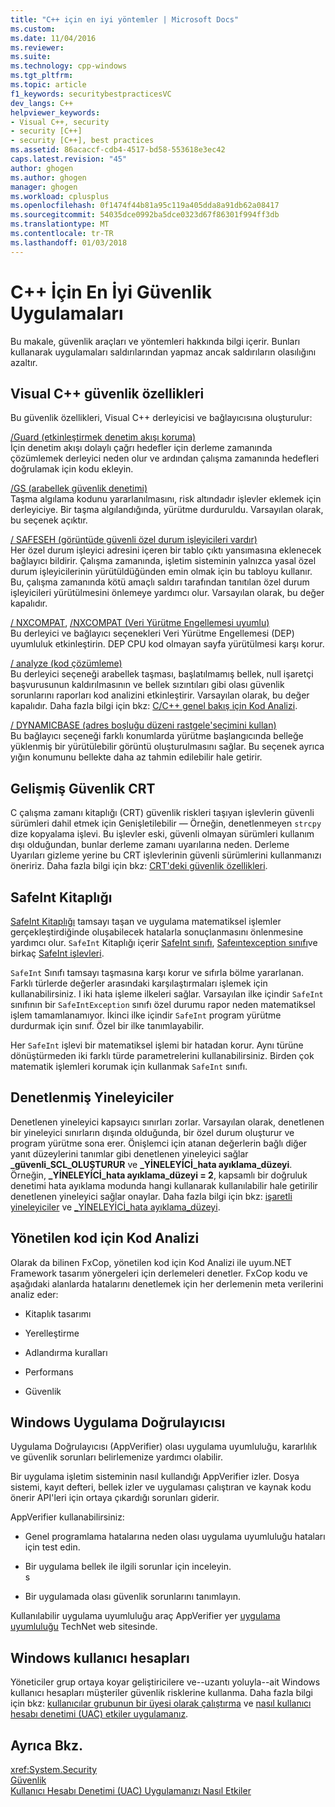 ```yaml
---
title: "C++ için en iyi yöntemler | Microsoft Docs"
ms.custom: 
ms.date: 11/04/2016
ms.reviewer: 
ms.suite: 
ms.technology: cpp-windows
ms.tgt_pltfrm: 
ms.topic: article
f1_keywords: securitybestpracticesVC
dev_langs: C++
helpviewer_keywords:
- Visual C++, security
- security [C++]
- security [C++], best practices
ms.assetid: 86acaccf-cdb4-4517-bd58-553618e3ec42
caps.latest.revision: "45"
author: ghogen
ms.author: ghogen
manager: ghogen
ms.workload: cplusplus
ms.openlocfilehash: 0f1474f44b81a95c119a405dda8a91db62a08417
ms.sourcegitcommit: 54035dce0992ba5dce0323d67f86301f994ff3db
ms.translationtype: MT
ms.contentlocale: tr-TR
ms.lasthandoff: 01/03/2018
---
```

# <a name="security-best-practices-for-c"></a>C++ İçin En İyi Güvenlik Uygulamaları
Bu makale, güvenlik araçları ve yöntemleri hakkında bilgi içerir. Bunları kullanarak uygulamaları saldırılarından yapmaz ancak saldırıların olasılığını azaltır.  
  
## <a name="visual-c-security-features"></a>Visual C++ güvenlik özellikleri  
 Bu güvenlik özellikleri, Visual C++ derleyicisi ve bağlayıcısına oluşturulur:  
  
 [/Guard (etkinleştirmek denetim akışı koruma)](../build/reference/guard-enable-control-flow-guard.md)  
 İçin denetim akışı dolaylı çağrı hedefler için derleme zamanında çözümlemek derleyici neden olur ve ardından çalışma zamanında hedefleri doğrulamak için kodu ekleyin.  
  
 [/GS (arabellek güvenlik denetimi)](../build/reference/gs-buffer-security-check.md)  
 Taşma algılama kodunu yararlanılmasını, risk altındadır işlevler eklemek için derleyiciye. Bir taşma algılandığında, yürütme durduruldu. Varsayılan olarak, bu seçenek açıktır.  
  
 [/ SAFESEH (görüntüde güvenli özel durum işleyicileri vardır)](../build/reference/safeseh-image-has-safe-exception-handlers.md)  
 Her özel durum işleyici adresini içeren bir tablo çıktı yansımasına eklenecek bağlayıcı bildirir. Çalışma zamanında, işletim sisteminin yalnızca yasal özel durum işleyicilerinin yürütüldüğünden emin olmak için bu tabloyu kullanır. Bu, çalışma zamanında kötü amaçlı saldırı tarafından tanıtılan özel durum işleyicileri yürütülmesini önlemeye yardımcı olur. Varsayılan olarak, bu değer kapalıdır.  
  
 [/ NXCOMPAT](../build/reference/nxcompat.md), [/NXCOMPAT (Veri Yürütme Engellemesi uyumlu)](../build/reference/nxcompat-compatible-with-data-execution-prevention.md)  
 Bu derleyici ve bağlayıcı seçenekleri Veri Yürütme Engellemesi (DEP) uyumluluk etkinleştirin. DEP CPU kod olmayan sayfa yürütülmesi karşı korur.  
  
 [/ analyze (kod çözümleme)](../build/reference/analyze-code-analysis.md)  
 Bu derleyici seçeneği arabellek taşması, başlatılmamış bellek, null işaretçi başvurusunun kaldırılmasının ve bellek sızıntıları gibi olası güvenlik sorunlarını raporları kod analizini etkinleştirir. Varsayılan olarak, bu değer kapalıdır. Daha fazla bilgi için bkz: [C/C++ genel bakış için Kod Analizi](/visualstudio/code-quality/code-analysis-for-c-cpp-overview).  
  
 [/ DYNAMICBASE (adres boşluğu düzeni rastgele'seçimini kullan)](../build/reference/dynamicbase-use-address-space-layout-randomization.md)  
 Bu bağlayıcı seçeneği farklı konumlarda yürütme başlangıcında belleğe yüklenmiş bir yürütülebilir görüntü oluşturulmasını sağlar. Bu seçenek ayrıca yığın konumunu bellekte daha az tahmin edilebilir hale getirir.  
  
## <a name="security-enhanced-crt"></a>Gelişmiş Güvenlik CRT  
 C çalışma zamanı kitaplığı (CRT) güvenlik riskleri taşıyan işlevlerin güvenli sürümleri dahil etmek için Genişletilebilir — Örneğin, denetlenmeyen `strcpy` dize kopyalama işlevi. Bu işlevler eski, güvenli olmayan sürümleri kullanım dışı olduğundan, bunlar derleme zamanı uyarılarına neden. Derleme Uyarıları gizleme yerine bu CRT işlevlerinin güvenli sürümlerini kullanmanızı öneririz. Daha fazla bilgi için bkz: [CRT'deki güvenlik özellikleri](../c-runtime-library/security-features-in-the-crt.md).  
  
## <a name="safeint-library"></a>SafeInt Kitaplığı  
 [SafeInt Kitaplığı](../windows/safeint-library.md) tamsayı taşan ve uygulama matematiksel işlemler gerçekleştirdiğinde oluşabilecek hatalarla sonuçlanmasını önlenmesine yardımcı olur. `SafeInt` Kitaplığı içerir [SafeInt sınıfı](../windows/safeint-class.md), [Safeıntexception sınıfı](../windows/safeintexception-class.md)ve birkaç [SafeInt işlevleri](../windows/safeint-functions.md).  
  
 `SafeInt` Sınıfı tamsayı taşmasına karşı korur ve sıfırla bölme yararlanan. Farklı türlerde değerler arasındaki karşılaştırmaları işlemek için kullanabilirsiniz. I iki hata işleme ilkeleri sağlar. Varsayılan ilke içindir `SafeInt` sınıfının bir `SafeIntException` sınıfı özel durumu rapor neden matematiksel işlem tamamlanamıyor. İkinci ilke içindir `SafeInt` program yürütme durdurmak için sınıf. Özel bir ilke tanımlayabilir.  
  
 Her `SafeInt` işlevi bir matematiksel işlemi bir hatadan korur. Aynı türüne dönüştürmeden iki farklı türde parametrelerini kullanabilirsiniz. Birden çok matematik işlemleri korumak için kullanmak `SafeInt` sınıfı.  
  
## <a name="checked-iterators"></a>Denetlenmiş Yineleyiciler  
 Denetlenen yineleyici kapsayıcı sınırları zorlar. Varsayılan olarak, denetlenen bir yineleyici sınırların dışında olduğunda, bir özel durum oluşturur ve program yürütme sona erer. Önişlemci için atanan değerlerin bağlı diğer yanıt düzeylerini tanımlar gibi denetlenen yineleyici sağlar  **\_güvenli\_SCL\_OLUŞTURUR** ve  **\_YİNELEYİCİ\_hata ayıklama\_düzeyi**. Örneğin,  **\_YİNELEYİCİ\_hata ayıklama\_düzeyi = 2**, kapsamlı bir doğruluk denetimi hata ayıklama modunda hangi kullanarak kullanılabilir hale getirilir denetlenen yineleyici sağlar onaylar. Daha fazla bilgi için bkz: [işaretli yineleyiciler](../standard-library/checked-iterators.md) ve [ \_YİNELEYİCİ\_hata ayıklama\_düzeyi](../standard-library/iterator-debug-level.md).  
  
## <a name="code-analysis-for-managed-code"></a>Yönetilen kod için Kod Analizi  
 Olarak da bilinen FxCop, yönetilen kod için Kod Analizi ile uyum.NET Framework tasarım yönergeleri için derlemeleri denetler. FxCop kodu ve aşağıdaki alanlarda hatalarını denetlemek için her derlemenin meta verilerini analiz eder:  
  
-   Kitaplık tasarımı  
  
-   Yerelleştirme  
  
-   Adlandırma kuralları  
  
-   Performans  
  
-   Güvenlik  
  
## <a name="windows-application-verifier"></a>Windows Uygulama Doğrulayıcısı  
 Uygulama Doğrulayıcısı (AppVerifier) olası uygulama uyumluluğu, kararlılık ve güvenlik sorunları belirlemenize yardımcı olabilir.  
  
 Bir uygulama işletim sisteminin nasıl kullandığı AppVerifier izler. Dosya sistemi, kayıt defteri, bellek izler ve uygulaması çalıştıran ve kaynak kodu önerir API'leri için ortaya çıkardığı sorunları giderir.  
  
 AppVerifier kullanabilirsiniz:  
  
-   Genel programlama hatalarına neden olası uygulama uyumluluğu hataları için test edin.  
  
-   Bir uygulama bellek ile ilgili sorunlar için inceleyin.  
  s
-   Bir uygulamada olası güvenlik sorunlarını tanımlayın.  
  
 Kullanılabilir uygulama uyumluluğu araç AppVerifier yer [uygulama uyumluluğu](http://go.microsoft.com/fwlink/p/?linkid=91277) TechNet web sitesinde.  
  

## <a name="windows-user-accounts"></a>Windows kullanıcı hesapları  
 Yöneticiler grup ortaya koyar geliştiricilere ve--uzantı yoluyla--ait Windows kullanıcı hesapları müşteriler güvenlik risklerine kullanma. Daha fazla bilgi için bkz: [kullanıcılar grubunun bir üyesi olarak çalıştırma](running-as-a-member-of-the-users-group.md) ve [nasıl kullanıcı hesabı denetimi (UAC) etkiler uygulamanız](how-user-account-control-uac-affects-your-application.md).  
  
## <a name="see-also"></a>Ayrıca Bkz.  
 <xref:System.Security>   
 [Güvenlik](/dotnet/standard/security/index)   
 [Kullanıcı Hesabı Denetimi (UAC) Uygulamanızı Nasıl Etkiler](how-user-account-control-uac-affects-your-application.md)